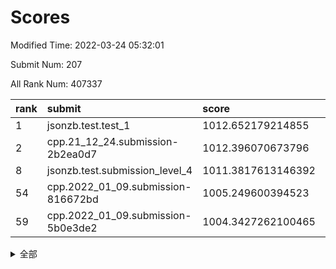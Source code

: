 # Scores

Modified Time: 2022-03-24 05:32:01

Submit Num: 207

All Rank Num: 407337

| rank |               submit               |       score        |       sigma        | pk_num |
| :--- | :--------------------------------- | :----------------- | :----------------- | :----- |
| 1    | jsonzb.test.test_1                 | 1012.652179214855  | 0.7991222608535155 | 7872   |
| 2    | cpp.21_12_24.submission-2b2ea0d7   | 1012.396070673796  | 0.7943240605540631 | 7870   |
| 8    | jsonzb.test.submission_level_4     | 1011.3817613146392 | 0.7663638724018011 | 7866   |
| 54   | cpp.2022_01_09.submission-816672bd | 1005.249600394523  | 0.7269586774336733 | 7870   |
| 59   | cpp.2022_01_09.submission-5b0e3de2 | 1004.3427262100465 | 0.7199958830307076 | 7870   |


<details>
<summary>全部</summary>

| rank |                 submit                 |       score        |       sigma        | pk_num |
| :--- | :------------------------------------- | :----------------- | :----------------- | :----- |
| 1    | jsonzb.test.test_1                     | 1012.652179214855  | 0.7991222608535155 | 7872   |
| 2    | cpp.21_12_24.submission-2b2ea0d7       | 1012.396070673796  | 0.7943240605540631 | 7870   |
| 3    | gobigger.level_3.submission_level_3_25 | 1011.7274749946723 | 0.7952454238142996 | 7869   |
| 4    | gobigger.level_3.submission_level_3_38 | 1011.6149247653398 | 0.7961572977850918 | 7874   |
| 5    | gobigger.level_3.submission_level_3_21 | 1011.5490333676701 | 0.7759354158174815 | 7874   |
| 6    | gobigger.level_3.submission_level_3_28 | 1011.519341761055  | 0.7577128687437786 | 7874   |
| 7    | gobigger.level_3.submission_level_3_47 | 1011.3992442394895 | 0.7614215577739128 | 7873   |
| 8    | jsonzb.test.submission_level_4         | 1011.3817613146392 | 0.7663638724018011 | 7866   |
| 9    | gobigger.level_3.submission_level_3_12 | 1011.3304509858723 | 0.7521496091249973 | 7874   |
| 10   | gobigger.level_3.submission_level_3_26 | 1011.2436931147315 | 0.7694564047468767 | 7873   |
| 11   | gobigger.level_3.submission_level_3_33 | 1011.1420513508189 | 0.7776572706456881 | 7875   |
| 12   | gobigger.level_3.submission_level_3_36 | 1011.112740587493  | 0.7751327847036044 | 7876   |
| 13   | gobigger.level_3.submission_level_3_0  | 1011.1071288847934 | 0.7685515032916154 | 7873   |
| 14   | gobigger.level_3.submission_level_3_42 | 1011.0968321858592 | 0.7529240907041213 | 7874   |
| 15   | gobigger.level_3.submission_level_3_15 | 1010.9575290309689 | 0.7755230136294862 | 7871   |
| 16   | gobigger.level_3.submission_level_3_1  | 1010.7699973770103 | 0.7750743349022092 | 7870   |
| 17   | gobigger.level_3.submission_level_3_22 | 1010.6792689864109 | 0.7672808802163872 | 7875   |
| 18   | gobigger.level_3.submission_level_3_27 | 1010.6723099532401 | 0.7664380357349938 | 7870   |
| 19   | gobigger.level_3.submission_level_3_19 | 1010.6232914961977 | 0.7577898363279383 | 7874   |
| 20   | gobigger.level_3.submission_level_3_24 | 1010.5476175628464 | 0.7882716159943454 | 7871   |
| 21   | gobigger.level_3.submission_level_3_11 | 1010.4657468911754 | 0.7502521675250463 | 7868   |
| 22   | gobigger.level_3.submission_level_3_2  | 1010.1900502466035 | 0.7493471649127383 | 7873   |
| 23   | gobigger.level_3.submission_level_3_45 | 1010.1797897648514 | 0.7519676691165519 | 7872   |
| 24   | gobigger.level_3.submission_level_3_29 | 1010.1690709105842 | 0.7729988510754976 | 7873   |
| 25   | gobigger.level_3.submission_level_3_18 | 1010.148379918728  | 0.7552155713744078 | 7864   |
| 26   | gobigger.level_3.submission_level_3_49 | 1010.0787812115993 | 0.7579113776605357 | 7871   |
| 27   | gobigger.level_3.submission_level_3_41 | 1009.9098708615173 | 0.7733841091656285 | 7874   |
| 28   | gobigger.level_3.submission_level_3_13 | 1009.833204898677  | 0.7556947919857668 | 7873   |
| 29   | gobigger.level_3.submission_level_3_17 | 1009.74884070182   | 0.741933910241457  | 7871   |
| 30   | gobigger.level_3.submission_level_3_34 | 1009.7453321299199 | 0.7507465430590751 | 7871   |
| 31   | gobigger.level_3.submission_level_3_20 | 1009.6745169416853 | 0.7511349584572269 | 7871   |
| 32   | gobigger.level_3.submission_level_3_5  | 1009.591347224282  | 0.7372697473719453 | 7873   |
| 33   | gobigger.level_3.submission_level_3_46 | 1009.5865878782614 | 0.759550560935213  | 7871   |
| 34   | gobigger.level_3.submission_level_3_3  | 1009.5836738307972 | 0.7498308626895641 | 7865   |
| 35   | gobigger.level_3.submission_level_3_44 | 1009.4232859936101 | 0.7534588474784267 | 7867   |
| 36   | gobigger.level_3.submission_level_3_35 | 1009.4225144067279 | 0.7364032611964757 | 7875   |
| 37   | gobigger.level_3.submission_level_3_6  | 1009.412533824956  | 0.7546902524979284 | 7874   |
| 38   | gobigger.level_3.submission_level_3_48 | 1009.3224748553446 | 0.7480017769858303 | 7875   |
| 39   | gobigger.level_3.submission_level_3_9  | 1009.2609185058247 | 0.7442851256198368 | 7873   |
| 40   | gobigger.level_3.submission_level_3_37 | 1009.2440426290842 | 0.7339256004497902 | 7873   |
| 41   | gobigger.level_3.submission_level_3_8  | 1009.2281163681889 | 0.7344706526445158 | 7875   |
| 42   | gobigger.level_3.submission_level_3_43 | 1009.211564045961  | 0.7471088012901356 | 7875   |
| 43   | gobigger.level_3.submission_level_3_4  | 1008.9835608825664 | 0.7505954102416403 | 7876   |
| 44   | gobigger.level_3.submission_level_3_14 | 1008.8649909967066 | 0.7419545574049725 | 7867   |
| 45   | gobigger.level_3.submission_level_3_23 | 1008.8080213503187 | 0.7366645022936673 | 7869   |
| 46   | gobigger.level_3.submission_level_3_16 | 1008.6665236258469 | 0.7569328228645752 | 7871   |
| 47   | gobigger.level_3.submission_level_3_39 | 1008.6538111131432 | 0.7143278275163755 | 7873   |
| 48   | gobigger.level_3.submission_level_3_7  | 1008.6327144155301 | 0.7564368003174152 | 7877   |
| 49   | gobigger.level_3.submission_level_3_40 | 1008.5912217130674 | 0.7492738967883177 | 7874   |
| 50   | gobigger.level_3.submission_level_3_31 | 1008.3463700972844 | 0.738238040734154  | 7871   |
| 51   | gobigger.level_3.submission_level_3_10 | 1008.0040368941919 | 0.7407240807600137 | 7872   |
| 52   | gobigger.level_3.submission_level_3_32 | 1007.9757505927346 | 0.7349131122346422 | 7873   |
| 53   | gobigger.level_3.submission_level_3_30 | 1007.4553645663453 | 0.7197444978315487 | 7875   |
| 54   | cpp.2022_01_09.submission-816672bd     | 1005.249600394523  | 0.7269586774336733 | 7870   |
| 55   | gobigger.level_1.submission_level_1_49 | 1005.0107794160854 | 0.7239167278331174 | 7872   |
| 56   | gobigger.level_1.submission_level_1_10 | 1004.9121303200624 | 0.7177526034422297 | 7874   |
| 57   | gobigger.level_1.submission_level_1_20 | 1004.491023552817  | 0.7113567043528419 | 7872   |
| 58   | gobigger.level_1.submission_level_1_3  | 1004.36368874047   | 0.7126531615738668 | 7872   |
| 59   | cpp.2022_01_09.submission-5b0e3de2     | 1004.3427262100465 | 0.7199958830307076 | 7870   |
| 60   | gobigger.level_1.submission_level_1_16 | 1004.1705981059157 | 0.7099272487264305 | 7868   |
| 61   | gobigger.level_1.submission_level_1_29 | 1004.1606932233753 | 0.7116650905990206 | 7873   |
| 62   | gobigger.level_1.submission_level_1_11 | 1004.0914512707773 | 0.7364510212096287 | 7872   |
| 63   | gobigger.level_1.submission_level_1_14 | 1004.0800469295996 | 0.7247196999358009 | 7872   |
| 64   | gobigger.level_1.submission_level_1_48 | 1004.0247190215762 | 0.7260067825488477 | 7872   |
| 65   | gobigger.level_1.submission_level_1_23 | 1003.9572773158942 | 0.7148744543279076 | 7869   |
| 66   | gobigger.level_1.submission_level_1_37 | 1003.9426119782635 | 0.7218314088735588 | 7870   |
| 67   | gobigger.level_1.submission_level_1_34 | 1003.9236796098792 | 0.7112997818081854 | 7873   |
| 68   | gobigger.level_1.submission_level_1_30 | 1003.8636006763687 | 0.7164008153139848 | 7870   |
| 69   | gobigger.level_1.submission_level_1_41 | 1003.8613327155435 | 0.7202324137090811 | 7870   |
| 70   | gobigger.level_1.submission_level_1_31 | 1003.8482441552763 | 0.6994472942090592 | 7872   |
| 71   | gobigger.level_1.submission_level_1_36 | 1003.8460790598992 | 0.7137927667684973 | 7871   |
| 72   | gobigger.level_1.submission_level_1_18 | 1003.7429594956118 | 0.7113598468607557 | 7872   |
| 73   | gobigger.level_1.submission_level_1_24 | 1003.6991272604853 | 0.7201951564945077 | 7872   |
| 74   | gobigger.level_1.submission_level_1_2  | 1003.6761511011049 | 0.7177732636512036 | 7874   |
| 75   | gobigger.level_1.submission_level_1_22 | 1003.6611336662834 | 0.7153175141559998 | 7873   |
| 76   | gobigger.level_1.submission_level_1_19 | 1003.6241989935584 | 0.7057973572848231 | 7874   |
| 77   | gobigger.level_1.submission_level_1_12 | 1003.6216306255742 | 0.7091918998703337 | 7869   |
| 78   | gobigger.level_1.submission_level_1_42 | 1003.5525763335837 | 0.7141427527818617 | 7870   |
| 79   | gobigger.level_1.submission_level_1_6  | 1003.5490802363197 | 0.7150127724726228 | 7874   |
| 80   | gobigger.level_1.submission_level_1_1  | 1003.5186723897847 | 0.7151171077675501 | 7871   |
| 81   | gobigger.level_1.submission_level_1_5  | 1003.4090688158839 | 0.7164303474220539 | 7867   |
| 82   | gobigger.level_1.submission_level_1_13 | 1003.3948185410255 | 0.7151842414138494 | 7870   |
| 83   | gobigger.level_1.submission_level_1_43 | 1003.3820021718805 | 0.7137944867705265 | 7868   |
| 84   | gobigger.level_1.submission_level_1_21 | 1003.2574520397892 | 0.7226195550934968 | 7873   |
| 85   | gobigger.level_1.submission_level_1_4  | 1003.1584635849752 | 0.7211634926140382 | 7874   |
| 86   | gobigger.level_1.submission_level_1_40 | 1003.1275414643465 | 0.7308176952992897 | 7871   |
| 87   | gobigger.level_1.submission_level_1_17 | 1003.0593070438684 | 0.7108439666361662 | 7870   |
| 88   | gobigger.level_1.submission_level_1_8  | 1003.0496084167361 | 0.7213005270083349 | 7867   |
| 89   | gobigger.level_1.submission_level_1_45 | 1003.0172241906267 | 0.7310399358512987 | 7870   |
| 90   | gobigger.level_1.submission_level_1_35 | 1003.0019474848225 | 0.7139395403177544 | 7870   |
| 91   | gobigger.level_1.submission_level_1_44 | 1002.9729447693495 | 0.7107479484949325 | 7870   |
| 92   | gobigger.level_1.submission_level_1_38 | 1002.9522667791214 | 0.7227007890437336 | 7869   |
| 93   | gobigger.level_1.submission_level_1_25 | 1002.603098119352  | 0.7156388525532288 | 7872   |
| 94   | gobigger.level_1.submission_level_1_39 | 1002.5645858679217 | 0.7234359959003965 | 7867   |
| 95   | gobigger.level_1.submission_level_1_9  | 1002.5433120017066 | 0.7054771017655312 | 7869   |
| 96   | gobigger.level_1.submission_level_1_47 | 1002.5393252307372 | 0.7123988149586883 | 7867   |
| 97   | gobigger.level_1.submission_level_1_26 | 1002.5026224856839 | 0.7092005417167632 | 7870   |
| 98   | gobigger.level_1.submission_level_1_46 | 1002.4774869298587 | 0.7077527601156921 | 7870   |
| 99   | gobigger.level_1.submission_level_1_15 | 1002.4767447417413 | 0.7100323892269226 | 7869   |
| 100  | gobigger.level_1.submission_level_1_0  | 1002.4088804625387 | 0.7037701990570358 | 7874   |
| 101  | gobigger.level_1.submission_level_1_7  | 1002.2641971276831 | 0.7131289679996635 | 7868   |
| 102  | gobigger.level_1.submission_level_1_27 | 1002.2334340609168 | 0.7226576838692577 | 7874   |
| 103  | gobigger.level_1.submission_level_1_32 | 1002.1595664575715 | 0.7048482322033027 | 7872   |
| 104  | gobigger.level_1.submission_level_1_33 | 1001.9936490284814 | 0.7068849238526853 | 7867   |
| 105  | gobigger.level_1.submission_level_1_28 | 1001.587388156766  | 0.7084109908628142 | 7873   |
| 106  | gobigger.random.submission_random_33   | 997.7519611749995  | 0.7061261680061093 | 7871   |
| 107  | gobigger.random.submission_random_21   | 996.95329723531    | 0.7147127052638963 | 7868   |
| 108  | gobigger.random.submission_random_0    | 996.7595545220493  | 0.7037171384432719 | 7873   |
| 109  | gobigger.random.submission_random_37   | 996.7366717585921  | 0.7057536853943228 | 7868   |
| 110  | gobigger.random.submission_random_32   | 996.7242262550806  | 0.7164586259188399 | 7870   |
| 111  | gobigger.random.submission_random_26   | 996.6580082079763  | 0.7248084997941276 | 7870   |
| 112  | gobigger.random.submission_random_25   | 996.5755295221896  | 0.7140107874353722 | 7869   |
| 113  | gobigger.random.submission_random_35   | 996.4426312239062  | 0.7041403096393033 | 7874   |
| 114  | gobigger.random.submission_random_14   | 996.4167341779047  | 0.7191153968738255 | 7874   |
| 115  | gobigger.random.submission_random_6    | 996.3988929439483  | 0.717298460749429  | 7871   |
| 116  | gobigger.random.submission_random_29   | 996.3955232974095  | 0.7080394839746019 | 7865   |
| 117  | gobigger.random.submission_random_40   | 996.3262944025399  | 0.7087780534400271 | 7870   |
| 118  | gobigger.random.submission_random_9    | 996.310805449007   | 0.7169551619323997 | 7868   |
| 119  | gobigger.random.submission_random_30   | 996.2175069954369  | 0.7138052964326476 | 7874   |
| 120  | gobigger.random.submission_random_23   | 996.1706472196227  | 0.6999449506146318 | 7871   |
| 121  | gobigger.random.submission_random_49   | 996.1661373849109  | 0.7156056010728158 | 7871   |
| 122  | gobigger.random.submission_random_20   | 996.1457094457162  | 0.7179493617437162 | 7871   |
| 123  | gobigger.random.submission_random_2    | 996.1410490780316  | 0.709924882710636  | 7874   |
| 124  | gobigger.random.submission_random_5    | 996.1206715907034  | 0.7150585391456951 | 7870   |
| 125  | gobigger.random.submission_random_34   | 996.0438269662818  | 0.7105674324394359 | 7869   |
| 126  | gobigger.random.submission_random_44   | 996.0203864372272  | 0.7207407472301943 | 7873   |
| 127  | gobigger.random.submission_random_3    | 996.0109121585987  | 0.7170773958555583 | 7870   |
| 128  | gobigger.random.submission_random_46   | 995.9775966049651  | 0.7135997191121517 | 7872   |
| 129  | gobigger.random.submission_random_7    | 995.9726516414459  | 0.7112764172391358 | 7868   |
| 130  | gobigger.random.submission_random_11   | 995.9673864546028  | 0.7115073694396553 | 7870   |
| 131  | gobigger.random.submission_random_42   | 995.9421159912594  | 0.7261793682890807 | 7874   |
| 132  | gobigger.random.submission_random_1    | 995.8593318929215  | 0.718124950453131  | 7869   |
| 133  | gobigger.random.submission_random_27   | 995.8559052596837  | 0.7231924118134618 | 7871   |
| 134  | gobigger.random.submission_random_8    | 995.8536498282906  | 0.7155928566513117 | 7870   |
| 135  | gobigger.random.submission_random_28   | 995.8483725492833  | 0.7069200763352568 | 7876   |
| 136  | gobigger.random.submission_random_19   | 995.794711320974   | 0.7106792771283281 | 7867   |
| 137  | gobigger.random.submission_random_4    | 995.7192544272358  | 0.7177625607970902 | 7871   |
| 138  | gobigger.random.submission_random_17   | 995.6888552788597  | 0.712898244591448  | 7871   |
| 139  | gobigger.random.submission_random_43   | 995.5947694120673  | 0.7121812299152842 | 7873   |
| 140  | gobigger.random.submission_random_41   | 995.4986188568224  | 0.7104736442249836 | 7871   |
| 141  | gobigger.random.submission_random_15   | 995.4768595397107  | 0.7180714329957039 | 7871   |
| 142  | gobigger.random.submission_random_13   | 995.4349680731771  | 0.7179415284600283 | 7872   |
| 143  | gobigger.random.submission_random_47   | 995.4277595766252  | 0.719730014086841  | 7870   |
| 144  | gobigger.random.submission_random_45   | 995.3722931590804  | 0.7113217066039293 | 7877   |
| 145  | gobigger.random.submission_random_12   | 995.3573580252066  | 0.711428550678381  | 7872   |
| 146  | gobigger.random.submission_random_38   | 995.3383181015414  | 0.7178067634673652 | 7867   |
| 147  | gobigger.random.submission_random_39   | 995.3365289989573  | 0.7301791015420014 | 7872   |
| 148  | gobigger.random.submission_random_36   | 995.2587001872997  | 0.7206919799605468 | 7871   |
| 149  | gobigger.random.submission_random_48   | 995.2404659900683  | 0.7215269787209034 | 7872   |
| 150  | gobigger.random.submission_random_18   | 995.239799657502   | 0.6982574823791439 | 7869   |
| 151  | gobigger.random.submission_random_22   | 995.0212487397915  | 0.7160506194356682 | 7870   |
| 152  | gobigger.random.submission_random_16   | 994.9778255115062  | 0.7135884724570655 | 7871   |
| 153  | gobigger.random.submission_random_10   | 994.8880754455527  | 0.7170947421460065 | 7869   |
| 154  | gobigger.random.submission_random_31   | 994.7834008151316  | 0.7102453278303136 | 7870   |
| 155  | gobigger.random.submission_random_24   | 994.7607146358529  | 0.7116465976498345 | 7875   |
| 156  | gobigger.level_2.submission_level_2_6  | 994.1197424745111  | 0.7225726842443055 | 7867   |
| 157  | gobigger.level_2.submission_level_2_44 | 994.0148630432351  | 0.7302253433130902 | 7869   |
| 158  | gobigger.level_2.submission_level_2_19 | 993.4219015465876  | 0.7384595224454035 | 7871   |
| 159  | gobigger.level_2.submission_level_2_49 | 993.3824880897887  | 0.7377625204700536 | 7872   |
| 160  | gobigger.level_2.submission_level_2_11 | 993.3674200305321  | 0.7356343469270712 | 7871   |
| 161  | gobigger.level_2.submission_level_2_25 | 993.285145258131   | 0.7231998213860547 | 7875   |
| 162  | gobigger.level_2.submission_level_2_18 | 993.2310376792748  | 0.747411938604975  | 7875   |
| 163  | gobigger.level_2.submission_level_2_48 | 992.9433990407431  | 0.7148572289155201 | 7865   |
| 164  | gobigger.level_2.submission_level_2_22 | 992.9361081159357  | 0.7419060019590417 | 7873   |
| 165  | gobigger.level_2.submission_level_2_47 | 992.934469718048   | 0.7514645705624208 | 7868   |
| 166  | gobigger.level_2.submission_level_2_27 | 992.8541019873896  | 0.7206325861470322 | 7870   |
| 167  | gobigger.level_2.submission_level_2_45 | 992.850797533081   | 0.7442118822116495 | 7873   |
| 168  | gobigger.level_2.submission_level_2_13 | 992.7802225727157  | 0.7353645324230663 | 7871   |
| 169  | gobigger.level_2.submission_level_2_9  | 992.7214138327034  | 0.7482583714865243 | 7865   |
| 170  | gobigger.level_2.submission_level_2_32 | 992.6981917569998  | 0.7365788206739221 | 7869   |
| 171  | gobigger.level_2.submission_level_2_4  | 992.6809879686903  | 0.7288573442900544 | 7873   |
| 172  | gobigger.level_2.submission_level_2_24 | 992.5576866226533  | 0.7393580633669856 | 7872   |
| 173  | gobigger.level_2.submission_level_2_38 | 992.5547580710142  | 0.7351408514094045 | 7872   |
| 174  | gobigger.level_2.submission_level_2_0  | 992.5092431165906  | 0.7396533873228921 | 7870   |
| 175  | gobigger.level_2.submission_level_2_40 | 992.4962186316691  | 0.7506349358650377 | 7872   |
| 176  | gobigger.level_2.submission_level_2_2  | 992.3967067798059  | 0.7419231401745044 | 7866   |
| 177  | gobigger.level_2.submission_level_2_33 | 992.3823642155186  | 0.7285283893736972 | 7871   |
| 178  | gobigger.level_2.submission_level_2_17 | 992.3504099655199  | 0.728467964330472  | 7872   |
| 179  | gobigger.level_2.submission_level_2_31 | 992.3414833583479  | 0.7291815180926926 | 7869   |
| 180  | gobigger.level_2.submission_level_2_36 | 992.3269500096925  | 0.7503324514772403 | 7871   |
| 181  | gobigger.level_2.submission_level_2_43 | 992.3091425453738  | 0.7325973195848793 | 7870   |
| 182  | gobigger.level_2.submission_level_2_29 | 992.272172569552   | 0.7409006196601021 | 7875   |
| 183  | gobigger.level_2.submission_level_2_3  | 992.1715305786927  | 0.7460012986481892 | 7874   |
| 184  | gobigger.level_2.submission_level_2_26 | 992.1637321665592  | 0.7438198585463195 | 7873   |
| 185  | gobigger.level_2.submission_level_2_8  | 992.1255821430941  | 0.7429535683780221 | 7871   |
| 186  | gobigger.level_2.submission_level_2_1  | 992.0908416889935  | 0.7406809285434618 | 7873   |
| 187  | gobigger.level_2.submission_level_2_14 | 992.0085819577686  | 0.7636917447046623 | 7871   |
| 188  | gobigger.level_2.submission_level_2_37 | 992.0007679713971  | 0.7451971844370812 | 7870   |
| 189  | gobigger.level_2.submission_level_2_5  | 991.954397438943   | 0.7308561252979545 | 7869   |
| 190  | gobigger.level_2.submission_level_2_30 | 991.8260852224975  | 0.7426819454193291 | 7869   |
| 191  | gobigger.level_2.submission_level_2_10 | 991.8195867815023  | 0.743040484529248  | 7875   |
| 192  | gobigger.level_2.submission_level_2_35 | 991.7820535116014  | 0.7391674900717107 | 7873   |
| 193  | gobigger.level_2.submission_level_2_20 | 991.7328193677918  | 0.7398868092883012 | 7871   |
| 194  | gobigger.level_2.submission_level_2_46 | 991.7259540350848  | 0.7507425691006846 | 7874   |
| 195  | gobigger.level_2.submission_level_2_34 | 991.6686361714726  | 0.7270204391995652 | 7865   |
| 196  | gobigger.level_2.submission_level_2_41 | 991.4949649183807  | 0.7381957761494455 | 7868   |
| 197  | gobigger.level_2.submission_level_2_21 | 991.4011554589684  | 0.7521031566281604 | 7872   |
| 198  | gobigger.level_2.submission_level_2_39 | 991.3583571121256  | 0.757696694101731  | 7873   |
| 199  | gobigger.level_2.submission_level_2_23 | 991.3272268326613  | 0.742559193239377  | 7873   |
| 200  | gobigger.level_2.submission_level_2_16 | 991.2749835380448  | 0.7539533316562741 | 7874   |
| 201  | gobigger.level_2.submission_level_2_42 | 991.2731096682116  | 0.7502662494377385 | 7873   |
| 202  | gobigger.level_2.submission_level_2_15 | 991.109474731177   | 0.748217927785821  | 7870   |
| 203  | gobigger.level_2.submission_level_2_7  | 991.0488474913233  | 0.7594484137277553 | 7873   |
| 204  | gobigger.level_2.submission_level_2_12 | 990.9689612835929  | 0.7713474198133278 | 7877   |
| 205  | gobigger.level_2.submission_level_2_28 | 990.8098947901933  | 0.766625673673133  | 7873   |
| 206  | gobigger.none.submission_none_0        | 978.5056490881484  | 1.3025646801343385 | 7870   |
| 207  | gobigger.none.submission_none_1        | 977.1776091308528  | 1.3914502826729898 | 7870   |

</details>